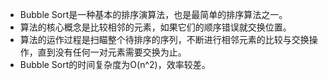 

- Bubble Sort是一种基本的排序演算法，也是最简单的排序算法之一。
- 算法的核心概念是比较相邻的元素，如果它们的顺序错误就交换位置。
- 算法的运作过程是扫瞄整个待排序的序列，不断进行相邻元素的比较与交换操作，直到没有任何一对元素需要交换为止。
- Bubble Sort的时间复杂度为O(n^2)，效率较差。